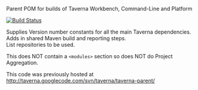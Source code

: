 Parent POM for builds of Taverna Workbench, Command-Line and Platform

[![Build Status](https://travis-ci.org/taverna-incubator/incubator-taverna-maven-parent.svg)](https://travis-ci.org/taverna-incubator/incubator-taverna-maven-parent)

Supplies Version number constants for all the main Taverna dependencies.  
Adds in shared Maven build and reporting steps.  
List repositories to be used.

This does NOT contain a `<modules>` section so does NOT do Project Aggregation.

This code was previously hosted at http://taverna.googlecode.com/svn/taverna/taverna-parent/
